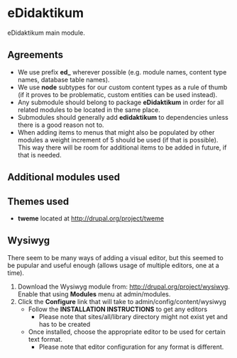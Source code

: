 eDidaktikum
===========

eDidaktikum main module.

Agreements
----------

* We use prefix **ed_** wherever possible (e.g. module names, content type names, database table names).
* We use **node** subtypes for our custom content types as a rule of thumb (if it proves to be problematic, custom entities can be used instead).
* Any submodule should belong to package **eDidaktikum** in order for all related modules to be located in the same place.
* Submodules should generally add **edidaktikum** to dependencies unless there is a good reason not to.
* When adding items to menus that might also be populated by other modules a weight increment of 5 should be used (if that is possible). This way there will be room for additional items to be added in future, if that is needed.

Additional modules used 
-----------------------

Themes used
-----------

* **tweme** located at http://drupal.org/project/tweme

Wysiwyg
-------

There seem to be many ways of adding a visual editor, but this seemed to be pupular and useful enough (allows usage of multiple editors, one at a time).

1. Download the Wysiwyg module from: http://drupal.org/project/wysiwyg. Enable that using **Modules** menu at admin/modules.
3. Click the **Configure** link that will take to admin/config/content/wysiwyg
    - Follow the **INSTALLATION INSTRUCTIONS** to get any editors
        * Please note that sites/all/library directory might not exist yet and has to be created
    - Once installed, choose the appropriate editor to be used for certain text format.
        * Please note that editor configuration for any format is different.

